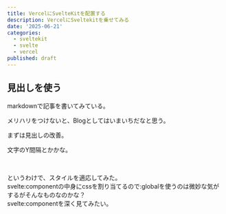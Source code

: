 ```yaml
---
title: VercelにSvelteKitを配置する
description: VercelにSveltekitを乗せてみる
date: '2025-06-21'
categories:
  - sveltekit
  - svelte
  - vercel
published: draft
---
```


## 見出しを使う

markdownで記事を書いてみている。

メリハリをつけないと、Blogとしてはいまいちだなと思う。

まずは見出しの改善。

文字のY間隔とかかな。

<br>

というわけで、スタイルを適応してみた。  
svelte:componentの中身にcssを割り当てるので:globalを使うのは微妙な気がするがそんなものなのかな？  
svelte:componentを深く見てみたい。
